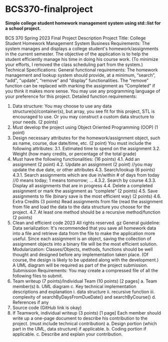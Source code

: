 # BCS370-finalproject
**Simple college student homework management system using std::list for a school project.**

BCS 370 Spring 2023
Final Project Description
Project Title: College Student Homework Management System
Business Requirements: The system manages and displays a college student's homework/assignments in
the current semester. The objective of the application is to help the student efficiently manage his time in
doing his course work.
(To minimize your efforts, I removed the class scheduling part from the system.)
Technical Specifications:
General functional requirements:
The homework management and lookup system should provide, at a minimum, “search”, "add", "update",
“remove” and “display” functionalities. The “remove” function can be replaced with marking the assignment
as “Completed” if you think it makes more sense.
You may use any programming language of your preference for this project.
Detailed function requirements:
1. Data structure: You may choose to use any data structure(s)/container(s), but array, you see fit for this
project, STL is encouraged to use. Or you may construct a custom data structure to your needs. (2 points)
2. Must develop the project using Object Oriented Programming (OOP) (1 point)
3. Design necessary attributes for the homework/assignment object, such as name, course, due date/time,
etc. (2 point)
You must include the following attributes:
3.1. Estimated time to spend on the assignment
3.2. Weight (how many credits, or percentage of the total grade)
4. Must have the following functionalities: (16 points)
4.1. Add an assignment (2 point)
4.2. Update an assignment (2 point) //you may update the due date, or other attributes
4.3. Search/lookup (6 points)
4.3.1. Search assignments which are due in/within # of days from today //0 means today; 1 means
tomorrow; …
4.3.2. Search by course
4.3.3. Display all assignments that are in progress
4.4. Delete a completed assignment or mark the assignment as “complete” (2 points)
4.5. Save assignments to file (binary save is the most efficient way) (2 points)
4.6. Extra Credits (3 points) Read assignments from file (read the assignment from file and load the data to
the data structure you choose for the project.
4.7. At least one method should be a recursive method/function (2 points)
5. Clean and efficient code
2023 All rights reserved. gz
General guideline:
Data serialization: It's recommended that you save all homework data into a file and retrieve data from the
file to make the application more useful. Since each assignment is an object, saving the collection of
assignment objects into a binary file will be the most efficient solution.
Modularization: Classes/Objects, methods, functions should be well thought and designed before any
implementation taken place. (Of course, the design is likely to be updated along with the development.) A
UML diagram will be required as part of the project submission.
Submission Requirements:
You may create a compressed file of all the following files to submit.
1. Team writeup (7 points)/Individual Team (10 points) [2 pages]
a. Team member(s)
b. UML diagram
c. Key technical implementation descriptions and explanation
i. data structure
ii. recursive function
iii. complexity of searchByDaysFromDueDate() and searchByCourse()
d. References if any
2. Source code (GitHub link is okay)
3. If Teamwork, individual writeup (3 points) [1 page]
Each member should write up a one-page document to describe his contribution to the project. (must
include technical contribution)
a. Design portion (which part in the UML, data structure) if applicable.
b. Coding portion if applicable.
c. Describe and explain your contribution.
